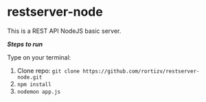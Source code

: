 # restserver-node

This is a REST API NodeJS basic server.



***Steps to run***

Type on your terminal:
1. Clone repo: ```git clone https://github.com/rortizv/restserver-node.git```
2. ```npm install```
3. ```nodemon app.js```
